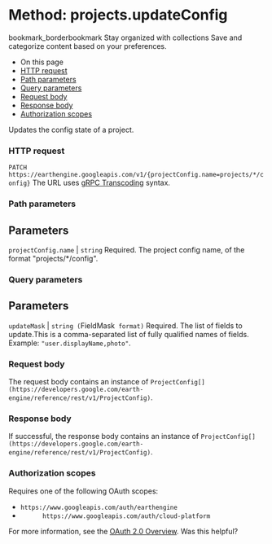  
#  Method: projects.updateConfig
bookmark_borderbookmark Stay organized with collections  Save and categorize content based on your preferences.
  * On this page
  * [HTTP request](https://developers.google.com/earth-engine/reference/rest/v1/projects/updateConfig#http-request)
  * [Path parameters](https://developers.google.com/earth-engine/reference/rest/v1/projects/updateConfig#path-parameters)
  * [Query parameters](https://developers.google.com/earth-engine/reference/rest/v1/projects/updateConfig#query-parameters)
  * [Request body](https://developers.google.com/earth-engine/reference/rest/v1/projects/updateConfig#request-body)
  * [Response body](https://developers.google.com/earth-engine/reference/rest/v1/projects/updateConfig#response-body)
  * [Authorization scopes](https://developers.google.com/earth-engine/reference/rest/v1/projects/updateConfig#authorization-scopes)


Updates the config state of a project.
### HTTP request
`PATCH https://earthengine.googleapis.com/v1/{projectConfig.name=projects/*/config}`
The URL uses [gRPC Transcoding](https://google.aip.dev/127) syntax.
### Path parameters
Parameters  
---  
`projectConfig.name` |  `string` Required. The project config name, of the format "projects/*/config".  
### Query parameters
Parameters  
---  
`updateMask` |  `string (`FieldMask[](https://protobuf.dev/reference/protobuf/google.protobuf/#field-mask)` format)` Required. The list of fields to update.This is a comma-separated list of fully qualified names of fields. Example: `"user.displayName,photo"`.  
### Request body
The request body contains an instance of `ProjectConfig[](https://developers.google.com/earth-engine/reference/rest/v1/ProjectConfig)`.
### Response body
If successful, the response body contains an instance of `ProjectConfig[](https://developers.google.com/earth-engine/reference/rest/v1/ProjectConfig)`.
### Authorization scopes
Requires one of the following OAuth scopes:
  * `https://www.googleapis.com/auth/earthengine`
  * `      https://www.googleapis.com/auth/cloud-platform`


For more information, see the [OAuth 2.0 Overview](https://developers.google.com/identity/protocols/OAuth2).
Was this helpful?
